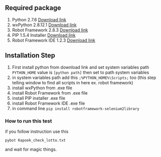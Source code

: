 ## Required package ##
1. Python 2.7.6 [Download link](http://www.python.org/ftp/python/2.7.6/python-2.7.6.msi)
1. wxPython 2.8.12.1 [Download link](http://sourceforge.net/projects/wxpython/files/wxPython/2.8.12.1/wxPython2.8-win32-unicode-2.8.12.1-py27.exe/download)
1. Robot Framework 2.8.3 [Download link](https://pypi.python.org/packages/any/r/robotframework/robotframework-2.8.4.win32.exe#md5=538a3fcd2b1f222b978b2f1cf2ae93ca)
1. PIP 1.5.4 Installer [Download link](http://www.lfd.uci.edu/~gohlke/pythonlibs/xyaoaydo/pip-1.5.4.win32-py2.7.exe)
1. Robot Framework IDE 1.2.3 [Download link](https://robotframework-ride.googlecode.com/files/robotframework-ride-1.2.3.win32.exe)

## Installation Step ##

1. First install python from download link and set system variables path `PYTHON_HOME` value is `[python path]` then set to path system variables
1. in system variables path add this `;%PYTHON_HOME%\Scripts;` too (this step telling window to find all scripts in here ex. robot framework)
1. install wxPython from .exe file
1. install Robot Framework from .exe file
1. install PIP installer .exe file
2. install Robot Framework IDE .exe file
1. in command line `pip install robotframework-selenium2library`


### How to run this test ###

if you follow instruction use this

`pybot Kapook_check_lotto.txt`

and wait for magic things.
